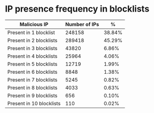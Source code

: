 # IP presence frequency in blocklists
| Malicious IP | Number of IPs | % |
|----|----|----|
| Present in 1 blocklist | 248158 | 38.84% |
| Present in 2 blocklists | 289418 | 45.29% |
| Present in 3 blocklists | 43820 | 6.86% |
| Present in 4 blocklists | 25964 | 4.06% |
| Present in 5 blocklists | 12719 | 1.99% |
| Present in 6 blocklists | 8848 | 1.38% |
| Present in 7 blocklists | 5245 | 0.82% |
| Present in 8 blocklists | 4033 | 0.63% |
| Present in 9 blocklists | 656 | 0.10% |
| Present in 10 blocklists | 110 | 0.02% |
